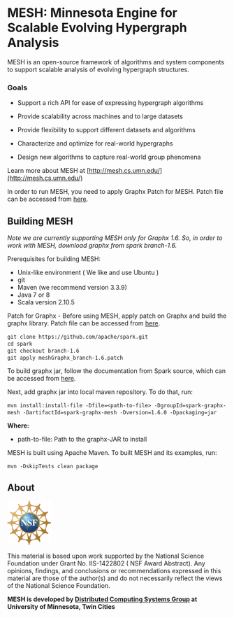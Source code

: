 # MESH: Minnesota Engine for Scalable Evolving Hypergraph Analysis

MESH is an open-source framework of algorithms and system components to support scalable analysis of evolving hypergraph structures. 


### Goals

* Support a rich API for ease of expressing hypergraph algorithms

* Provide scalability across machines and to large datasets

* Provide flexibility to support different datasets and algorithms

* Characterize and optimize for real-world hypergraphs

* Design new algorithms to capture real-world group phenomena


Learn more about MESH at [http://mesh.cs.umn.edu/](http://mesh.cs.umn.edu/)

In order to run MESH, you need to apply Graphx Patch for MESH. Patch file can be accessed from [here](Graphx-Patch/meshGraphx_branch-1.6).

## Building MESH
*Note we are currently supporting MESH only for Graphx 1.6. So, in order to work with MESH, download graphx from spark branch-1.6.*

Prerequisites for building MESH:

* Unix-like environment ( We like and use Ubuntu )
* git
* Maven (we recommend version 3.3.9)
* Java 7 or 8
* Scala version 2.10.5


Patch for Graphx - Before using MESH, apply patch on Graphx and build the graphx library. Patch file can be accessed from [here](Graphx-Patch/meshGraphx_branch-1.6.patch).

```
git clone https://github.com/apache/spark.git
cd spark
git checkout branch-1.6
git apply meshGraphx_branch-1.6.patch
```
To build graphx jar, follow the documentation from Spark source, which can be accessed from [here](http://spark.apache.org/docs/1.6.0/building-spark.html). 

Next, add graphx jar into local maven repository. To do that, run:
```
mvn install:install-file -Dfile=<path-to-file> -DgroupId=spark-graphx-mesh -DartifactId=spark-graphx-mesh -Dversion=1.6.0 -Dpackaging=jar
```
**Where:**

* path-to-file: Path to the graphx-JAR to install

MESH is built using Apache Maven. To built MESH and its examples, run:
```
mvn -DskipTests clean package
```
## About
![](img/nsf_100x100.png) 

This material is based upon work supported by the National Science Foundation under Grant No. IIS-1422802 ( NSF Award Abstract). Any opinions, findings, and conclusions or recommendations expressed in this material are those of the author(s) and do not necessarily reflect the views of the National Science Foundation. 

**MESH is developed by [Distributed Computing Systems Group](http://dcsg.cs.umn.edu/) at University of Minnesota, Twin Cities**
